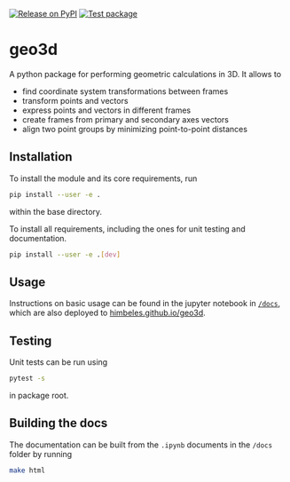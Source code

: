 [![Release on PyPI](https://github.com/himbeles/geo3d/workflows/Publish%20on%20PyPI/badge.svg)](https://pypi.org/project/geo3d/)
[![Test package](https://github.com/himbeles/geo3d/workflows/Test%20package/badge.svg)](https://github.com/himbeles/geo3d/actions?query=workflow%3A%22Test+package%22)

# geo3d

A python package for performing geometric calculations in 3D.
It allows to 
  - find coordinate system transformations between frames
  - transform points and vectors
  - express points and vectors in different frames
  - create frames from primary and secondary axes vectors
  - align two point groups by minimizing point-to-point distances  


## Installation 
To install the module and its core requirements, run
```sh
pip install --user -e .
```
within the base directory. 

To install all requirements, including the ones for unit testing and documentation.

```sh
pip install --user -e .[dev]
```

## Usage 
Instructions on basic usage can be found in the jupyter notebook in [`/docs`](./docs), 
which are also deployed to [himbeles.github.io/geo3d](https://himbeles.github.io/geo3d).

## Testing
Unit tests can be run using 
```sh
pytest -s 
```
in package root. 


## Building the docs
The documentation can be built from the `.ipynb` documents in the `/docs` folder by running
```sh
make html
```
